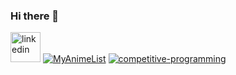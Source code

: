 ### Hi there 👋

<!--
**andreuvallhernandez/andreuvallhernandez** is a ✨ _special_ ✨ repository because its `README.md` (this file) appears on your GitHub profile.

[![Top Langs](https://github-readme-stats.vercel.app/api/top-langs/?username=andreu-vall&theme=dark)](https://github.com/anuraghazra/github-readme-stats)

[<img src='https://img.icons8.com/fluency/48/000000/linkedin.png' alt='linkedin'>](https://www.linkedin.com/in/andreu-vall/)
[<img src='https://img.icons8.com/external-tal-revivo-shadow-tal-revivo/48/000000/external-codeforces-programming-competitions-and-contests-programming-community-logo-shadow-tal-revivo.png' alt='competitive-programming'>](https://clist.by/coder/D3structor/)
[<img src='https://codeforces.org/s/99129/apple-icon-114x114.png' alt='competitive-programming' height=48>](https://clist.by/coder/D3structor/)

Here are some ideas to get you started:

- 🔭 I’m currently working on ...
- 🌱 I’m currently learning ...
- 👯 I’m looking to collaborate on ...
- 🤔 I’m looking for help with ...
- 💬 Ask me about ...
- 📫 How to reach me: ...
- 😄 Pronouns: ...
- ⚡ Fun fact: ...
-->


[<img src='https://static-exp1.licdn.com/sc/h/eahiplrwoq61f4uan012ia17i' alt='linkedin' height=48>](https://www.linkedin.com/in/andreu-vall/)
[<img src='https://cdn.myanimelist.net/images/favicon.ico' alt='MyAnimeList'>](https://myanimelist.net/profile/andreu_vall)
[<img src='https://img.icons8.com/external-tal-revivo-shadow-tal-revivo/48/000000/external-codeforces-programming-competitions-and-contests-programming-community-logo-shadow-tal-revivo.png' alt='competitive-programming'>](https://clist.by/coder/D3structor/)
